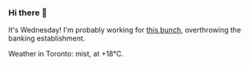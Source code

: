 ### Hi there :wave:

It's Wednesday! I'm probably working for [this bunch](https://github.com/kohofinancial), overthrowing the banking establishment.

Weather in Toronto: mist, at +18°C.
